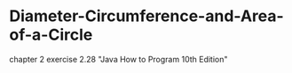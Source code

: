 # Diameter-Circumference-and-Area-of-a-Circle
chapter 2 exercise 2.28 "Java How to Program 10th Edition"
